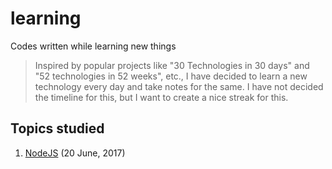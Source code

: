# learning
Codes written while learning new things
> Inspired by popular projects like "30 Technologies in 30 days" and "52 technologies in 52 weeks", etc., I have decided to learn a new technology every day and take notes for the same. I have not decided the timeline for this, but I want to create a nice streak for this.

## Topics studied
 1. [NodeJS](https://github.com/manparvesh/learning/NodeJS) (20 June, 2017)
 